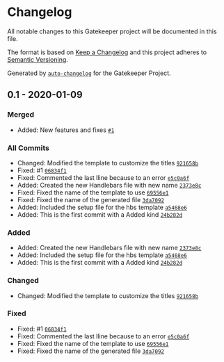 # Changelog

All notable changes to this Gatekeeper project will be documented in this file.

The format is based on [Keep a Changelog](https://keepachangelog.com/en/1.0.0/)
and this project adheres to [Semantic Versioning](https://semver.org/spec/v2.0.0.html).

Generated by [`auto-changelog`](https://github.com/CookPete/auto-changelog) for the Gatekeeper Project.

## 0.1 - 2020-01-09

### Merged

- Added: New features and fixes [`#1`](https://github.com/jesuskata/test-changelog/pull/1)

### All Commits

- Changed: Modified the template to customize the titles [`921658b`](https://github.com/jesuskata/test-changelog/commit/921658b4ae48e657645669e18fd68432904322fd)
- Fixed: #1 [`06834f1`](https://github.com/jesuskata/test-changelog/commit/06834f182e4c4f5d54676fd41755e18a54d67c38)
- Fixed: Commented the last lline because to an error [`e5c0a6f`](https://github.com/jesuskata/test-changelog/commit/e5c0a6f3d2d3d34590a0f2e6f171a770d96d40f3)
- Added: Created the new Handlebars file with new name [`2373e8c`](https://github.com/jesuskata/test-changelog/commit/2373e8cc1f13037899ce0b4e0ce700310e6bfbe0)
- Fixed: Fixed the name of the template to use [`69556e1`](https://github.com/jesuskata/test-changelog/commit/69556e19ea72c44be1f2af19a56257489a867ec4)
- Fixed: Fixed the name of the generated file [`3da7092`](https://github.com/jesuskata/test-changelog/commit/3da70929c0559d3db5933e3177a8ce01c927ae71)
- Added: Included the setup file for the hbs template [`a5468e6`](https://github.com/jesuskata/test-changelog/commit/a5468e60d13668cd27f863cb8f011fae405eec53)
- Added: This is the first commit with a Added kind [`24b282d`](https://github.com/jesuskata/test-changelog/commit/24b282de3c42b45792b24b4a1c08ec9c2e89d5d9)

### Added

- Added: Created the new Handlebars file with new name [`2373e8c`](https://github.com/jesuskata/test-changelog/commit/2373e8cc1f13037899ce0b4e0ce700310e6bfbe0)
- Added: Included the setup file for the hbs template [`a5468e6`](https://github.com/jesuskata/test-changelog/commit/a5468e60d13668cd27f863cb8f011fae405eec53)
- Added: This is the first commit with a Added kind [`24b282d`](https://github.com/jesuskata/test-changelog/commit/24b282de3c42b45792b24b4a1c08ec9c2e89d5d9)

### Changed

- Changed: Modified the template to customize the titles [`921658b`](https://github.com/jesuskata/test-changelog/commit/921658b4ae48e657645669e18fd68432904322fd)

### Fixed

- Fixed: #1 [`06834f1`](https://github.com/jesuskata/test-changelog/commit/06834f182e4c4f5d54676fd41755e18a54d67c38)
- Fixed: Commented the last lline because to an error [`e5c0a6f`](https://github.com/jesuskata/test-changelog/commit/e5c0a6f3d2d3d34590a0f2e6f171a770d96d40f3)
- Fixed: Fixed the name of the template to use [`69556e1`](https://github.com/jesuskata/test-changelog/commit/69556e19ea72c44be1f2af19a56257489a867ec4)
- Fixed: Fixed the name of the generated file [`3da7092`](https://github.com/jesuskata/test-changelog/commit/3da70929c0559d3db5933e3177a8ce01c927ae71)
